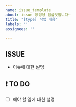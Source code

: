```yaml
---
name: issue_template
about: issue 생성용 템플릿입니다~
title: "[type] 작업 내용"
labels: ''
assignees: ''

---
```


## ISSUE
- 이슈에 대한 설명

## ❗ TO DO
- [ ] 해야 할 일에 대한 설명
